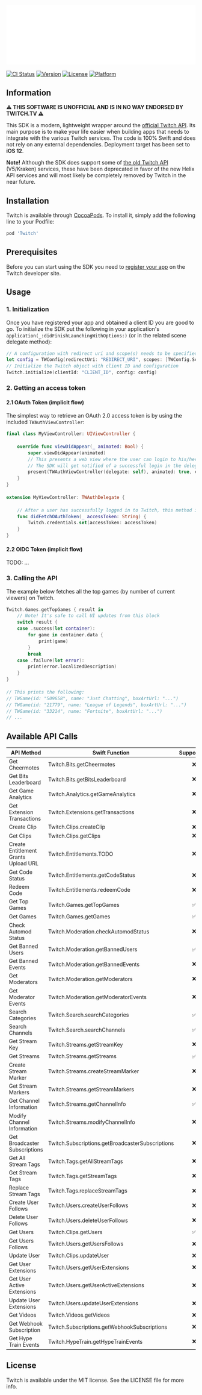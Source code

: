 ![Twitch banner](/Assets/twitch-header.svg "Twitch banner")

[![CI Status](https://img.shields.io/travis/43780301/Twitch.svg?style=flat)](https://travis-ci.org/43780301/Twitch)
[![Version](https://img.shields.io/cocoapods/v/Twitch.svg?style=flat)](https://cocoapods.org/pods/Twitch)
[![License](https://img.shields.io/cocoapods/l/Twitch.svg?style=flat)](https://cocoapods.org/pods/Twitch)
[![Platform](https://img.shields.io/cocoapods/p/Twitch.svg?style=flat)](https://cocoapods.org/pods/Twitch)

## Information

**⚠️ THIS SOFTWARE IS UNOFFICIAL AND IS IN NO WAY ENDORSED BY TWITCH.TV ⚠️**

This SDK is a modern, lightweight wrapper around the [official Twitch API](https://dev.twitch.tv/docs/api/). Its main purpose is to make your life easier when building apps that needs to integrate with the various Twitch services. The code is 100% Swift and does not rely on any external dependencies. Deployment target has been set to **iOS 12**.

**Note!** Although the SDK does support some of [the old Twitch API](https://dev.twitch.tv/docs/v5) (V5/Kraken) services, these have been deprecated in favor of the new Helix API services and will most likely be completely removed by Twitch in the near future.

## Installation
Twitch is available through [CocoaPods](https://cocoapods.org). To install
it, simply add the following line to your Podfile:

```ruby
pod 'Twitch'
```

## Prerequisites
Before you can start using the SDK you need to [register your app](https://dev.twitch.tv/docs/authentication#registration) on the Twitch developer site.

## Usage

### 1. Initialization
Once you have registered your app and obtained a client ID you are good to go. To initialize the SDK put the following in your application's ```application(_:didFinishLaunchingWithOptions:)``` (or in the related scene delegate method):

```swift
// A configuration with redirect uri and scope(s) needs to be specified
let config = TWConfig(redirectUri: "REDIRECT_URI", scopes: [TWConfig.Scope.openid])
// Initialize the Twitch object with client ID and configuration
Twitch.initialize(clientId: "CLIENT_ID", config: config)
```

### 2. Getting an access token
#### 2.1 OAuth Token (implicit flow)
The simplest way to retrieve an OAuth 2.0 access token is by using the included ```TWAuthViewController```:

```swift
final class MyViewController: UIViewController {

    override func viewDidAppear(_ animated: Bool) {
        super.viewDidAppear(animated)
        // This presents a web view where the user can login to his/her Twitch account
        // The SDK will get notified of a successful login in the delegate method didFetchOAuthToken
        present(TWAuthViewController(delegate: self), animated: true, completion: nil)
    }
}

extension MyViewController: TWAuthDelegate {

    // After a user has successfully logged in to Twitch, this method is called 
    func didFetchOAuthToken(_ accessToken: String) {
        Twitch.credentials.set(accessToken: accessToken)
    }
}
```

#### 2.2 OIDC Token (implicit flow)
TODO: ...

### 3. Calling the API
The example below fetches all the top games (by number of current viewers) on Twitch.

```swift
Twitch.Games.getTopGames { result in
    // Note! It's safe to call UI updates from this block
    switch result {
    case .success(let container):
        for game in container.data {
            print(game)
        }
        break
    case .failure(let error):
        print(error.localizedDescription)
    }
}

// This prints the following:
// TWGame(id: "509658", name: "Just Chatting", boxArtUrl: "...")
// TWGame(id: "21779", name: "League of Legends", boxArtUrl: "...")
// TWGame(id: "33214", name: "Fortnite", boxArtUrl: "...")
// ...
```

## Available API Calls

| API Method | Swift Function | Supported? |
| ------------- | ------------- | :-------------: |
| Get Cheermotes | Twitch.Bits.getCheermotes | ❌ |
| Get Bits Leaderboard | Twitch.Bits.getBitsLeaderboard | ❌ |
| Get Game Analytics | Twitch.Analytics.getGameAnalytics | ❌ |
| Get Extension Transactions | Twitch.Extensions.getTransactions | ❌ |
| Create Clip | Twitch.Clips.createClip | ❌ |
| Get Clips | Twitch.Clips.getClips | ❌ |
| Create Entitlement Grants Upload URL | Twitch.Entitlements.TODO | ❌ |
| Get Code Status | Twitch.Entitlements.getCodeStatus | ❌ |
| Redeem Code | Twitch.Entitlements.redeemCode | ❌ |
| Get Top Games | Twitch.Games.getTopGames | ✅ |
| Get Games | Twitch.Games.getGames | ✅ |
| Check Automod Status | Twitch.Moderation.checkAutomodStatus | ❌ |
| Get Banned Users | Twitch.Moderation.getBannedUsers | ✅ |
| Get Banned Events | Twitch.Moderation.getBannedEvents | ❌ |
| Get Moderators | Twitch.Moderation.getModerators | ❌ |
| Get Moderator Events | Twitch.Moderation.getModeratorEvents | ❌ |
| Search Categories | Twitch.Search.searchCategories | ✅ |
| Search Channels | Twitch.Search.searchChannels | ✅ |
| Get Stream Key | Twitch.Streams.getStreamKey | ❌ |
| Get Streams | Twitch.Streams.getStreams | ✅ |
| Create Stream Marker | Twitch.Streams.createStreamMarker | ❌ |
| Get Stream Markers | Twitch.Streams.getStreamMarkers | ❌ |
| Get Channel Information | Twitch.Streams.getChannelInfo | ✅ |
| Modify Channel Information | Twitch.Streams.modifyChannelInfo | ❌ |
| Get Broadcaster Subscriptions | Twitch.Subscriptions.getBroadcasterSubscriptions | ❌ |
| Get All Stream Tags | Twitch.Tags.getAllStreamTags | ❌ |
| Get Stream Tags | Twitch.Tags.getStreamTags | ❌ |
| Replace Stream Tags | Twitch.Tags.replaceStreamTags | ❌ |
| Create User Follows | Twitch.Users.createUserFollows | ❌ |
| Delete User Follows | Twitch.Users.deleteUserFollows | ❌ |
| Get Users | Twitch.Clips.getUsers | ✅ |
| Get Users Follows | Twitch.Users.getUsersFollows | ❌ |
| Update User | Twitch.Clips.updateUser | ❌ |
| Get User Extensions | Twitch.Users.getUserExtensions | ❌ |
| Get User Active Extensions | Twitch.Users.getUserActiveExtensions | ❌ |
| Update User Extensions | Twitch.Users.updateUserExtensions | ❌ |
| Get Videos | Twitch.Videos.getVideos | ❌ |
| Get Webhook Subscription | Twitch.Subscriptions.getWebhookSubscriptions | ❌ |
| Get Hype Train Events | Twitch.HypeTrain.getHypeTrainEvents | ❌ |

## License
Twitch is available under the MIT license. See the LICENSE file for more info.
